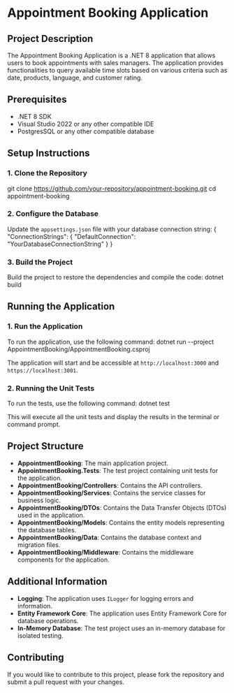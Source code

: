 # Appointment Booking Application

## Project Description
The Appointment Booking Application is a .NET 8 application that allows users to book appointments with sales managers. The application provides functionalities to query available time slots based on various criteria such as date, products, language, and customer rating.

## Prerequisites
- .NET 8 SDK
- Visual Studio 2022 or any other compatible IDE
- PostgresSQL or any other compatible database

## Setup Instructions

### 1. Clone the Repository
git clone https://github.com/your-repository/appointment-booking.git cd appointment-booking

### 2. Configure the Database
Update the `appsettings.json` file with your database connection string:
{ "ConnectionStrings": { "DefaultConnection": "YourDatabaseConnectionString" } }

### 3. Build the Project
Build the project to restore the dependencies and compile the code:
dotnet build

## Running the Application

### 1. Run the Application
To run the application, use the following command:
dotnet run --project AppointmentBooking/AppointmentBooking.csproj

The application will start and be accessible at `http://localhost:3000` and `https://localhost:3001`.

### 2. Running the Unit Tests
To run the tests, use the following command:
dotnet test

This will execute all the unit tests and display the results in the terminal or command prompt.

## Project Structure
- **AppointmentBooking**: The main application project.
- **AppointmentBooking.Tests**: The test project containing unit tests for the application.
- **AppointmentBooking/Controllers**: Contains the API controllers.
- **AppointmentBooking/Services**: Contains the service classes for business logic.
- **AppointmentBooking/DTOs**: Contains the Data Transfer Objects (DTOs) used in the application.
- **AppointmentBooking/Models**: Contains the entity models representing the database tables.
- **AppointmentBooking/Data**: Contains the database context and migration files.
- **AppointmentBooking/Middleware**: Contains the middleware components for the application.

## Additional Information
- **Logging**: The application uses `ILogger` for logging errors and information.
- **Entity Framework Core**: The application uses Entity Framework Core for database operations.
- **In-Memory Database**: The test project uses an in-memory database for isolated testing.

## Contributing
If you would like to contribute to this project, please fork the repository and submit a pull request with your changes.

